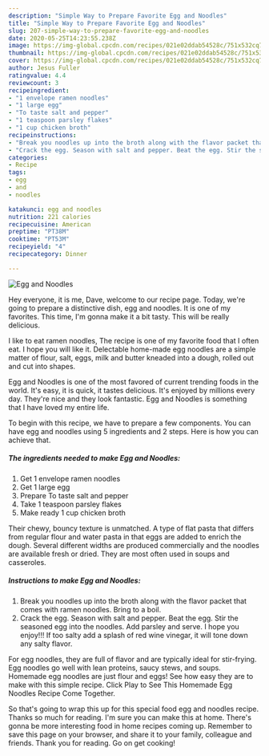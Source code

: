 ```yaml
---
description: "Simple Way to Prepare Favorite Egg and Noodles"
title: "Simple Way to Prepare Favorite Egg and Noodles"
slug: 207-simple-way-to-prepare-favorite-egg-and-noodles
date: 2020-05-25T14:23:55.238Z
image: https://img-global.cpcdn.com/recipes/021e02ddab54528c/751x532cq70/egg-and-noodles-recipe-main-photo.jpg
thumbnail: https://img-global.cpcdn.com/recipes/021e02ddab54528c/751x532cq70/egg-and-noodles-recipe-main-photo.jpg
cover: https://img-global.cpcdn.com/recipes/021e02ddab54528c/751x532cq70/egg-and-noodles-recipe-main-photo.jpg
author: Jesus Fuller
ratingvalue: 4.4
reviewcount: 3
recipeingredient:
- "1 envelope ramen noodles"
- "1 large egg"
- "To taste salt and pepper"
- "1 teaspoon parsley flakes"
- "1 cup chicken broth"
recipeinstructions:
- "Break you noodles up into the broth along with the flavor packet that comes with ramen noodles. Bring to a boil."
- "Crack the egg. Season with salt and pepper. Beat the egg. Stir the seasoned egg into the noodles. Add parsley and serve. I hope you enjoy!!! If too salty add a splash of red wine vinegar, it will tone down any salty flavor."
categories:
- Recipe
tags:
- egg
- and
- noodles

katakunci: egg and noodles 
nutrition: 221 calories
recipecuisine: American
preptime: "PT38M"
cooktime: "PT53M"
recipeyield: "4"
recipecategory: Dinner

---
```



![Egg and Noodles](https://img-global.cpcdn.com/recipes/021e02ddab54528c/751x532cq70/egg-and-noodles-recipe-main-photo.jpg)

Hey everyone, it is me, Dave, welcome to our recipe page. Today, we're going to prepare a distinctive dish, egg and noodles. It is one of my favorites. This time, I'm gonna make it a bit tasty. This will be really delicious.

I like to eat ramen noodles, The recipe is one of my favorite food that I often eat. I hope you will like it. Delectable home-made egg noodles are a simple matter of flour, salt, eggs, milk and butter kneaded into a dough, rolled out and cut into shapes.

Egg and Noodles is one of the most favored of current trending foods in the world. It's easy, it is quick, it tastes delicious. It's enjoyed by millions every day. They're nice and they look fantastic. Egg and Noodles is something that I have loved my entire life.


To begin with this recipe, we have to prepare a few components. You can have egg and noodles using 5 ingredients and 2 steps. Here is how you can achieve that.

<!--inarticleads1-->

##### The ingredients needed to make Egg and Noodles:

1. Get 1 envelope ramen noodles
1. Get 1 large egg
1. Prepare To taste salt and pepper
1. Take 1 teaspoon parsley flakes
1. Make ready 1 cup chicken broth


Their chewy, bouncy texture is unmatched. A type of flat pasta that differs from regular flour and water pasta in that eggs are added to enrich the dough. Several different widths are produced commercially and the noodles are available fresh or dried. They are most often used in soups and casseroles. 

<!--inarticleads2-->

##### Instructions to make Egg and Noodles:

1. Break you noodles up into the broth along with the flavor packet that comes with ramen noodles. Bring to a boil.
1. Crack the egg. Season with salt and pepper. Beat the egg. Stir the seasoned egg into the noodles. Add parsley and serve. I hope you enjoy!!! If too salty add a splash of red wine vinegar, it will tone down any salty flavor.


For egg noodles, they are full of flavor and are typically ideal for stir-frying. Egg noodles go well with lean proteins, saucy stews, and soups. Homemade egg noodles are just flour and eggs! See how easy they are to make with this simple recipe. Click Play to See This Homemade Egg Noodles Recipe Come Together. 

So that's going to wrap this up for this special food egg and noodles recipe. Thanks so much for reading. I'm sure you can make this at home. There's gonna be more interesting food in home recipes coming up. Remember to save this page on your browser, and share it to your family, colleague and friends. Thank you for reading. Go on get cooking!
